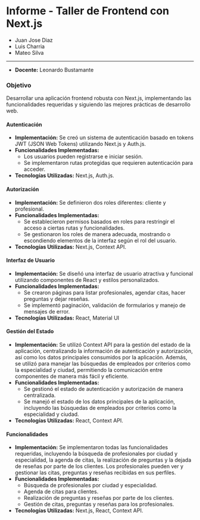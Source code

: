 # Informe - Taller de Frontend con Next.js
- Juan Jose Diaz
- Luis Charria
- Mateo Silva
---
- **Docente:** Leonardo Bustamante

### Objetivo
Desarrollar una aplicación frontend robusta con Next.js, implementando las funcionalidades requeridas y siguiendo las mejores prácticas de desarrollo web.

#### Autenticación
- **Implementación:** Se creó un sistema de autenticación basado en tokens JWT (JSON Web Tokens) utilizando Next.js y Auth.js.
- **Funcionalidades Implementadas:** 
  - Los usuarios pueden registrarse e iniciar sesión.
  - Se implementaron rutas protegidas que requieren autenticación para acceder.
- **Tecnologías Utilizadas:** Next.js, Auth.js.

#### Autorización
- **Implementación:** Se definieron dos roles diferentes: cliente y profesional. 
- **Funcionalidades Implementadas:** 
  - Se establecieron permisos basados en roles para restringir el acceso a ciertas rutas y funcionalidades.
  - Se gestionaron los roles de manera adecuada, mostrando o escondiendo elementos de la interfaz según el rol del usuario.
- **Tecnologías Utilizadas:** Next.js, Context API.

#### Interfaz de Usuario
- **Implementación:** Se diseñó una interfaz de usuario atractiva y funcional utilizando componentes de React y estilos personalizados.
- **Funcionalidades Implementadas:** 
  - Se crearon páginas para listar profesionales, agendar citas, hacer preguntas y dejar reseñas.
  - Se implementó paginación, validación de formularios y manejo de mensajes de error.
- **Tecnologías Utilizadas:** React, Material UI

#### Gestión del Estado
- **Implementación:** Se utilizó Context API para la gestión del estado de la aplicación, centralizando la información de autenticación y autorización, así como los datos principales consumidos por la aplicación. Además, se utilizó para manejar las búsquedas de empleados por criterios como la especialidad y ciudad, permitiendo la comunicación entre componentes de manera más fácil y eficiente.
- **Funcionalidades Implementadas:** 
  - Se gestionó el estado de autenticación y autorización de manera centralizada.
  - Se manejó el estado de los datos principales de la aplicación, incluyendo las búsquedas de empleados por criterios como la especialidad y ciudad.
- **Tecnologías Utilizadas:** React, Context API.


#### Funcionalidades
- **Implementación:** Se implementaron todas las funcionalidades requeridas, incluyendo la búsqueda de profesionales por ciudad y especialidad, la agenda de citas, la realización de preguntas y la dejada de reseñas por parte de los clientes. Los profesionales pueden ver y gestionar las citas, preguntas y reseñas recibidas en sus perfiles.
- **Funcionalidades Implementadas:** 
  - Búsqueda de profesionales por ciudad y especialidad.
  - Agenda de citas para clientes.
  - Realización de preguntas y reseñas por parte de los clientes.
  - Gestión de citas, preguntas y reseñas para los profesionales.
- **Tecnologías Utilizadas:** Next.js, React, Context API.

